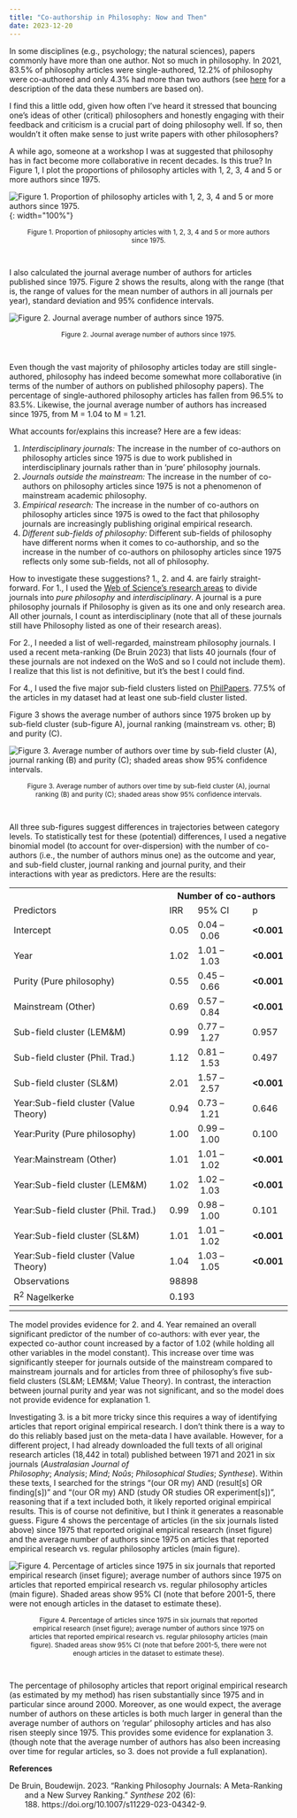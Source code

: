 ```yaml
---
title: "Co-authorship in Philosophy: Now and Then"
date: 2023-12-20
---
```


In some disciplines (e.g., psychology; the natural sciences), papers commonly have more than one author. Not so much in philosophy. In 2021, 83.5% of philosophy articles were single-authored, 12.2% of philosophy were co-authored and only 4.3% had more than two authors (see [here](https://prehren.github.io/something-of-crunch/2023/12/11/generalist-journals.html) for a description of the data these numbers are based on).

I find this a little odd, given how often I’ve heard it stressed that bouncing one’s ideas of other (critical) philosophers and honestly engaging with their feedback and criticism is a crucial part of doing philosophy well. If so, then wouldn’t it often make sense to just write papers with other philosophers?

A while ago, someone at a workshop I was at suggested that philosophy has in fact become more collaborative in recent decades. Is this true? In Figure 1, I plot the proportions of philosophy articles with 1, 2, 3, 4 and 5 or more authors since 1975.

![Figure 1. Proportion of philosophy articles with 1, 2, 3, 4 and 5 or more authors since 1975.]({{site.url}}/something-of-crunch/assets/images/2023-12-20/figure1.png){: width="100%"}
<p style="text-align:center; font-size: 0.85em; padding-right: 30px; padding-left: 30px;">Figure 1. Proportion of philosophy articles with 1, 2, 3, 4 and 5 or more authors since 1975.</p>
<br>

I also calculated the journal average number of authors for articles published since 1975. Figure 2 shows the results, along with the range (that is, the range of values for the mean number of authors in all journals per year), standard deviation and 95% confidence intervals.

![Figure 2. Journal average number of authors since 1975.]({{site.url}}/something-of-crunch/assets/images/2023-12-20/figure2.png)
<p style="text-align:center; font-size: 0.85em; padding-right: 30px; padding-left: 30px;">Figure 2. Journal average number of authors since 1975.</p>
<br>

Even though the vast majority of philosophy articles today are still single-authored, philosophy has indeed become somewhat more collaborative (in terms of the number of authors on published philosophy papers). The percentage of single-authored philosophy articles has fallen from 96.5% to 83.5%. Likewise, the journal average number of authors has increased since 1975, from M = 1.04 to M = 1.21.

What accounts for/explains this increase? Here are a few ideas:

1. _Interdisciplinary journals:_ The increase in the number of co-authors on philosophy articles since 1975 is due to work published in interdisciplinary journals rather than in ‘pure’ philosophy journals.
2. _Journals outside the mainstream:_ The increase in the number of co-authors on philosophy articles since 1975 is not a phenomenon of mainstream academic philosophy.
3. _Empirical research:_ The increase in the number of co-authors on philosophy articles since 1975 is owed to the fact that philosophy journals are increasingly publishing original empirical research.
4. _Different sub-fields of philosophy:_ Different sub-fields of philosophy have different norms when it comes to co-authorship, and so the increase in the number of co-authors on philosophy articles since 1975 reflects only some sub-fields, not all of philosophy.

How to investigate these suggestions? 1., 2. and 4. are fairly straight-forward. For 1., I used the [Web of Science’s research areas](https://images.webofknowledge.com/images/help/WOS/hp_research_areas_easca.html) to divide journals into _pure philosophy_ and _interdisciplinary_. A journal is a pure philosophy journals if Philosophy is given as its one and only research area. All other journals, I count as interdisciplinary (note that all of these journals still have Philosophy listed as one of their research areas).

For 2., I needed a list of well-regarded, mainstream philosophy journals. I used a recent meta-ranking (De Bruin 2023) that lists 40 journals (four of these journals are not indexed on the WoS and so I could not include them). I realize that this list is not definitive, but it’s the best I could find.

For 4., I used the five major sub-field clusters listed on [PhilPapers](https://philpapers.org/categories.pl). 77.5% of the articles in my dataset had at least one sub-field cluster listed.

Figure 3 shows the average number of authors since 1975 broken up by sub-field cluster (sub-figure A), journal ranking (mainstream vs. other; B) and purity (C).

![Figure 3. Average number of authors over time by sub-field cluster (A), journal ranking (B) and purity (C); shaded areas show 95% confidence intervals.]({{site.url}}/something-of-crunch/assets/images/2023-12-20/figure3.png)
<p style="text-align:center; font-size: 0.85em; padding-right: 30px; padding-left: 30px;">Figure 3. Average number of authors over time by sub-field cluster (A), journal ranking (B) and purity (C); shaded areas show 95% confidence intervals.</p>
<br>

All three sub-figures suggest differences in trajectories between category levels. To statistically test for these (potential) differences, I used a negative binomial model (to account for over-dispersion) with the number of co-authors (i.e., the number of authors minus one) as the outcome and year, and sub-field cluster, journal ranking and journal purity, and their interactions with year as predictors. Here are the results:

<table>
  <tr>
    <th class="thead firsttablerow firsttablecol">&nbsp;</th>
    <th colspan="3" class="thead firsttablerow">Number of co-authors</th>
  </tr>
  <tr>
    <td class="depvarhead firsttablerow firsttablecol">Predictors</td>
    <td class="depvarhead firsttablerow">IRR</td>
    <td class="depvarhead firsttablerow">95% CI</td>
    <td class="depvarhead firsttablerow">p</td>
  </tr>
  <tr>
    <td class="tdata firsttablecol">Intercept</td>
    <td class="tdata centeralign">0.05</td>
    <td class="tdata centeralign">0.04&nbsp;&ndash;&nbsp;0.06</td>
    <td class="tdata centeralign"><strong>&lt;0.001</strong></td>
</tr>
  <tr>
    <td class="tdata firsttablecol">Year</td>
    <td class="tdata centeralign">1.02</td>
    <td class="tdata centeralign">1.01&nbsp;&ndash;&nbsp;1.03</td>
    <td class="tdata centeralign"><strong>&lt;0.001</strong></td>
</tr>
  <tr>
    <td class="tdata firsttablecol">Purity (Pure philosophy)</td>
    <td class="tdata centeralign">0.55</td>
    <td class="tdata centeralign">0.45&nbsp;&ndash;&nbsp;0.66</td>
    <td class="tdata centeralign"><strong>&lt;0.001</strong></td>
</tr>
  <tr>
    <td class="tdata firsttablecol">Mainstream (Other)</td>
    <td class="tdata centeralign">0.69</td>
    <td class="tdata centeralign">0.57&nbsp;&ndash;&nbsp;0.84</td>
    <td class="tdata centeralign"><strong>&lt;0.001</strong></td>
</tr>
  <tr>
    <td class="tdata firsttablecol">Sub-field cluster (LEM&M)</td>
    <td class="tdata centeralign">0.99</td>
    <td class="tdata centeralign">0.77&nbsp;&ndash;&nbsp;1.27</td>
    <td class="tdata centeralign">0.957</td>
</tr>
  <tr>
    <td class="tdata firsttablecol">Sub-field cluster (Phil. Trad.)</td>
    <td class="tdata centeralign">1.12</td>
    <td class="tdata centeralign">0.81&nbsp;&ndash;&nbsp;1.53</td>
    <td class="tdata centeralign">0.497</td>
</tr>
  <tr>
    <td class="tdata firsttablecol">Sub-field cluster (SL&M)</td>
    <td class="tdata centeralign">2.01</td>
    <td class="tdata centeralign">1.57&nbsp;&ndash;&nbsp;2.57</td>
    <td class="tdata centeralign"><strong>&lt;0.001</strong></td>
</tr>
  <tr>
    <td class="tdata firsttablecol">Year:Sub-field cluster (Value Theory)</td>
    <td class="tdata centeralign">0.94</td>
    <td class="tdata centeralign">0.73&nbsp;&ndash;&nbsp;1.21</td>
    <td class="tdata centeralign">0.646</td>
</tr>
  <tr>
    <td class="tdata firsttablecol">Year:Purity (Pure philosophy)</td>
    <td class="tdata centeralign">1.00</td>
    <td class="tdata centeralign">0.99&nbsp;&ndash;&nbsp;1.00</td>
    <td class="tdata centeralign">0.100</td>
</tr>
  <tr>
    <td class="tdata firsttablecol">Year:Mainstream (Other)</td>
    <td class="tdata centeralign">1.01</td>
    <td class="tdata centeralign">1.01&nbsp;&ndash;&nbsp;1.02</td>
    <td class="tdata centeralign"><strong>&lt;0.001</strong></td>
</tr>
  <tr>
    <td class="tdata firsttablecol">Year:Sub-field cluster (LEM&M)</td>
    <td class="tdata centeralign">1.02</td>
    <td class="tdata centeralign">1.02&nbsp;&ndash;&nbsp;1.03</td>
    <td class="tdata centeralign"><strong>&lt;0.001</strong></td>
</tr>
  <tr>
    <td class="tdata firsttablecol">Year:Sub-field cluster (Phil. Trad.)</td>
    <td class="tdata centeralign">0.99</td>
    <td class="tdata centeralign">0.98&nbsp;&ndash;&nbsp;1.00</td>
    <td class="tdata centeralign">0.101</td>
</tr>
  <tr>
    <td class="tdata firsttablecol">Year:Sub-field cluster (SL&M)</td>
    <td class="tdata centeralign">1.01</td>
    <td class="tdata centeralign">1.01&nbsp;&ndash;&nbsp;1.02</td>
    <td class="tdata centeralign"><strong>&lt;0.001</strong></td>
</tr>
  <tr>
    <td class="tdata firsttablecol">Year:Sub-field cluster (Value Theory)</td>
    <td class="tdata centeralign">1.04</td>
    <td class="tdata centeralign">1.03&nbsp;&ndash;&nbsp;1.05</td>
    <td class="tdata centeralign"><strong>&lt;0.001</strong></td>
</tr>
  <tr>
    <td class="tdata leftalign summary firstsumrow">Observations</td>
    <td class="tdata summary summarydata firstsumrow" colspan="3">98898</td>
  </tr>
  <tr>
    <td class="tdata leftalign summary">R<sup>2</sup> Nagelkerke</td>
    <td class="tdata summary summarydata" colspan="3">0.193</td>
  </tr>
  <tr>
    <th colspan="4" class="thead firsttablerow"></th>
  </tr>
</table>

The model provides evidence for 2. and 4. Year remained an overall significant predictor of the number of co-authors: with ever year, the expected co-author count increased by a factor of 1.02 (while holding all other variables in the model constant). This increase over time was significantly steeper for journals outside of the mainstream compared to mainstream journals and for articles from three of philosophy’s five sub-field clusters (SL&M; LEM&M; Value Theory). In contrast, the interaction between journal purity and year was not significant, and so the model does not provide evidence for explanation 1.

Investigating 3. is a bit more tricky since this requires a way of identifying articles that report original empirical research. I don’t think there is a way to do this reliably based just on the meta-data I have available. However, for a different project, I had already downloaded the full texts of all original research articles (18,442 in total) published between 1971 and 2021 in six journals (_Australasian Journal of Philosophy_; _Analysis_; _Mind_; _Noûs_; _Philosophical Studies_; _Synthese_). Within these texts, I searched for the strings “(our OR my) AND (result[s] OR finding[s])” and “(our OR my) AND (study OR studies OR experiment[s])”, reasoning that if a text included both, it likely reported original empirical results. This is of course not definitive, but I think it generates a reasonable guess. Figure 4 shows the percentage of articles (in the six journals listed above) since 1975 that reported original empirical research (inset figure) and the average number of authors since 1975 on articles that reported empirical research vs. regular philosophy articles (main figure).

![Figure 4. Percentage of articles since 1975 in six journals that reported empirical research (inset figure); average number of authors since 1975 on articles that reported empirical research vs. regular philosophy articles (main figure). Shaded areas show 95% CI (note that before 2001-5, there were not enough articles in the dataset to estimate these).]({{site.url}}/something-of-crunch/assets/images/2023-12-20/figure4.png)
<p style="text-align:center; font-size: 0.85em; padding-right: 30px; padding-left: 30px;">Figure 4. Percentage of articles since 1975 in six journals that reported empirical research (inset figure); average number of authors since 1975 on articles that reported empirical research vs. regular philosophy articles (main figure). Shaded areas show 95% CI (note that before 2001-5, there were not enough articles in the dataset to estimate these).</p>
<br>

The percentage of philosophy articles that report original empirical research (as estimated by my method) has risen substantially since 1975 and in particular since around 2000. Moreover, as one would expect, the average number of authors on these articles is both much larger in general than the average number of authors on ‘regular’ philosophy articles and has also risen steeply since 1975. This provides some evidence for explanation 3. (though note that the average number of authors has also been increasing over time for regular articles, so 3. does not provide a full explanation).

**References**

<div style="text-indent: -2em; padding-left: 2em;">De Bruin, Boudewijn. 2023. “Ranking Philosophy Journals: A Meta-Ranking and a New Survey Ranking.” <em>Synthese</em> 202 (6): 188. https://doi.org/10.1007/s11229-023-04342-9.</div>



